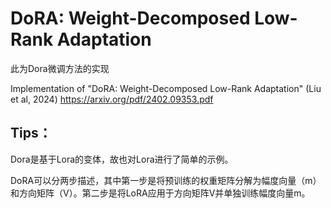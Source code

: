 # DoRA: Weight-Decomposed Low-Rank Adaptation

此为Dora微调方法的实现

Implementation of "DoRA: Weight-Decomposed Low-Rank Adaptation" (Liu et al, 2024) https://arxiv.org/pdf/2402.09353.pdf


## Tips：
Dora是基于Lora的变体，故也对Lora进行了简单的示例。


DoRA可以分两步描述，其中第一步是将预训练的权重矩阵分解为幅度向量（m）和方向矩阵（V）。第二步是将LoRA应用于方向矩阵V并单独训练幅度向量m。
